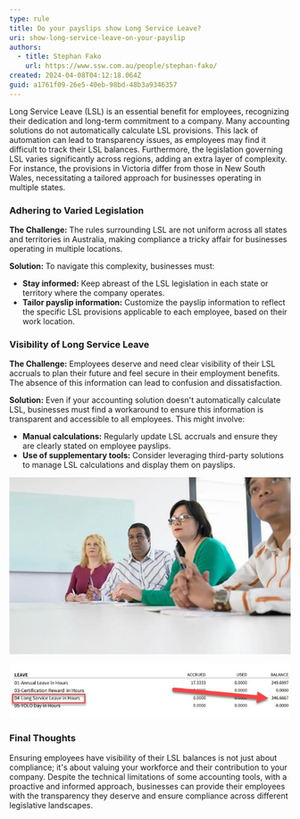 ```yaml
---
type: rule
title: Do your payslips show Long Service Leave?
uri: show-long-service-leave-on-your-payslip
authors:
  - title: Stephan Fako
    url: https://www.ssw.com.au/people/stephan-fako/
created: 2024-04-08T04:12:18.064Z
guid: a1761f09-26e5-40eb-98bd-48b3a9346357
---
```


Long Service Leave (LSL) is an essential benefit for employees, recognizing their dedication and long-term commitment to a company. Many accounting solutions do not automatically calculate LSL provisions. This lack of automation can lead to transparency issues, as employees may find it difficult to track their LSL balances. Furthermore, the legislation governing LSL varies significantly across regions, adding an extra layer of complexity. For instance, the provisions in Victoria differ from those in New South Wales, necessitating a tailored approach for businesses operating in multiple states.

<!--endintro-->

### Adhering to Varied Legislation

**The Challenge:** The rules surrounding LSL are not uniform across all states and territories in Australia, making compliance a tricky affair for businesses operating in multiple locations.

**Solution:** To navigate this complexity, businesses must:

* **Stay informed:** Keep abreast of the LSL legislation in each state or territory where the company operates.
* **Tailor payslip information:** Customize the payslip information to reflect the specific LSL provisions applicable to each employee, based on their work location.

### Visibility of Long Service Leave

**The Challenge:** Employees deserve and need clear visibility of their LSL accruals to plan their future and feel secure in their employment benefits. The absence of this information can lead to confusion and dissatisfaction.

**Solution:** Even if your accounting solution doesn't automatically calculate LSL, businesses must find a workaround to ensure this information is transparent and accessible to all employees. This might involve:

* **Manual calculations:** Regularly update LSL accruals and ensure they are clearly stated on employee payslips.
* **Use of supplementary tools:** Consider leveraging third-party solutions to manage LSL calculations and display them on payslips.

![❌ Bad Example - Employees have to ask HR for their LSL balance, leading to a backlog of inquiries.](bad-example-lsl.jpg "Bad Example")

![✅ Good Example - LSL balances are updated regularly and displayed on every payslip](good-example-lsl.jpg "Good Example")

### Final Thoughts

Ensuring employees have visibility of their LSL balances is not just about compliance; it's about valuing your workforce and their contribution to your company. Despite the technical limitations of some accounting tools, with a proactive and informed approach, businesses can provide their employees with the transparency they deserve and ensure compliance across different legislative landscapes.
